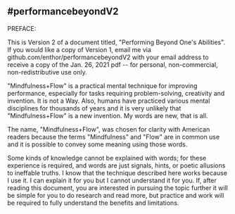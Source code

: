 #performancebeyondV2
----------------------------------------------------------------------

PREFACE:

This is Version 2 of a document titled, "Performing Beyond One's
Abilities". If you would like a copy of Version 1, email me via
github.com/enthor/performancebeyondV2 with your email address to
receive a copy of the Jan. 26, 2021 pdf -- for personal,
non-commercial, non-redistributive use only.

"Mindfulness+Flow" is a practical mental technique for improving
performance, especially for tasks requiring problem-solving,
creativity and invention. It is not a Way. Also, humans have practiced
various mental disciplines for thousands of years and it is very
unlikely that "Mindfulness+Flow" is a new invention. My words are new,
that is all.

The name, "Mindfulness+Flow", was chosen for clarity with American
readers because the terms "Mindfulness" and "Flow" are in common use
and it is possible to convey some meaning using those words.

Some kinds of knowledge cannot be explained with words; for these
experience is required, and words are just signals, hints, or poetic
allusions to ineffable truths. I know that the technique described
here works because I use it. I can explain it for you but I cannot
understand it for you. If, after reading this document, you are
interested in pursuing the topic further it will be simple for you to
do research and read more, but practice and work will be required to
fully understand the benefits and limitations.


